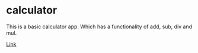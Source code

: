 # calculator

This is a basic calculator app. Which has a functionality of add, sub, div and mul.

[Link](<(Link)[https://github.com/durgeshbg/calculator/deployments/github-pages]>)
